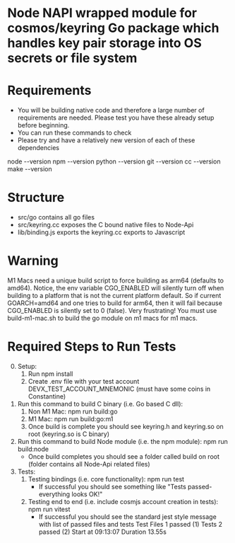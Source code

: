 # Node NAPI wrapped module for cosmos/keyring Go package which handles key pair storage into OS secrets or file system

# Requirements
- You will be building native code and therefore a large number of requirements are needed. Please test you have these already setup before beginning.
- You can run these commands to check
- Please try and have a relatively new version of each of these dependencies

node --version
npm --version
python --version
git --version
cc --version
make --version

# Structure
- src/go contains all go files
- src/keyring.cc exposes the C bound native files to Node-Api
- lib/binding.js exports the keyring.cc exports to Javascript

# Warning
M1 Macs need a unique build script to force building as arm64 (defaults to amd64). Notice, the env variable CGO_ENABLED will silently turn off when building to a platform that is not the current platform default. So if current GOARCH=amd64 and one tries to build for arm64, then it will fail because CGO_ENABLED is silently set to 0 (false). Very frustrating!
You must use build-m1-mac.sh to build the go module on m1 macs for m1 macs.

# Required Steps to Run Tests
0. Setup:
    1. Run npm install
    2. Create .env file with your test account DEVX_TEST_ACCOUNT_MNEMONIC (must have some coins in Constantine)
1. Run this command to build C binary (i.e. Go based C dll): 
    1. Non M1 Mac: npm run build:go
    2. M1 Mac: npm run build:go:m1
    3. Once build is complete you should see keyring.h and keyring.so on root (keyring.so is C binary)
2. Run this command to build Node module (i.e. the npm module): npm run build:node
    - Once build completes you should see a folder called build on root (folder contains all Node-Api related files)
3. Tests:
    1. Testing bindings (i.e. core functionality): npm run test
        - If successful you should see something like "Tests passed- everything looks OK!"
    2. Testing end to end (i.e. include cosmjs account creation in tests): npm run vitest
        - If successful you should see the standard jest style message with list of passed files and tests
            Test Files  1 passed (1)
                 Tests  2 passed (2)
            Start at  09:13:07
            Duration  13.55s